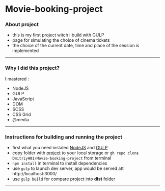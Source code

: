 # Movie-booking-project

### About project
- this is my first project witch i build with GULP
- page for simulating the choice of cinema tickets
- the choice of the current date, time and place of the session is implemented
---
### Why I did this project?
I mastered :
- NodeJS
- GULP
- JavaScript
- DOM
- SCSS
- CSS Grid
- @media
---
### Instructions for building and running the project
- first what you need instaled [NodeJS](https://nodejs.org/en/) and [GULP](https://gulpjs.com/docs/en/getting-started/quick-start)
- copy folder with [project](https://github.com/DmitriyH01/Movie-booking-project) to your local storage or `gh repo clone DmitriyH01/Movie-booking-project` from terminal
- `npm install` in terminal to install dependencies 
- use `gulp` to launch dev server, app would be served att  http://localhost:3000/
- use `gulp build` for compare project into **dist** folder
---

